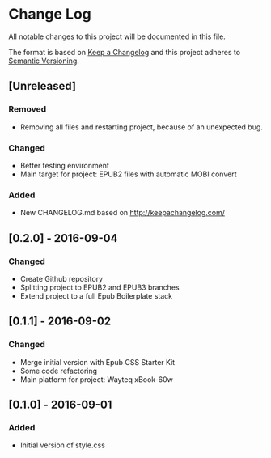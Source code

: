 # Change Log
All notable changes to this project will be documented in this file.

The format is based on [Keep a Changelog](http://keepachangelog.com/) 
and this project adheres to [Semantic Versioning](http://semver.org/).

## [Unreleased]
### Removed
 * Removing all files and restarting project, because of an unexpected bug.
 
### Changed
 * Better testing environment
 * Main target for project: EPUB2 files with automatic MOBI convert
 
### Added
 * New CHANGELOG.md based on http://keepachangelog.com/
 
## [0.2.0] - 2016-09-04
### Changed
 * Create Github repository
 * Splitting project to EPUB2 and EPUB3 branches
 * Extend project to a full Epub Boilerplate stack

## [0.1.1] - 2016-09-02
### Changed
 * Merge initial version with Epub CSS Starter Kit
 * Some code refactoring
 * Main platform for project: Wayteq xBook-60w
 
## [0.1.0] - 2016-09-01
### Added
 * Initial version of style.css
